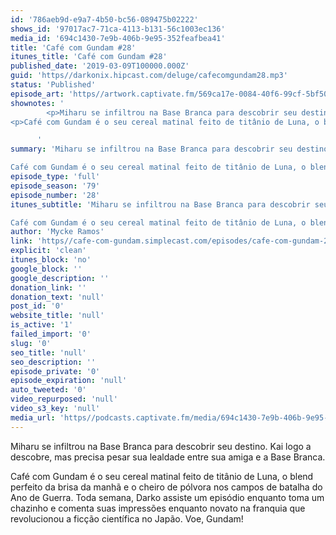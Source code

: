 ```yaml
---
id: '786aeb9d-e9a7-4b50-bc56-089475b02222'
shows_id: '97017ac7-71ca-4113-b131-56c1003ec136'
media_id: '694c1430-7e9b-406b-9e95-352feafbea41'
title: 'Café com Gundam #28'
itunes_title: 'Café com Gundam #28'
published_date: '2019-03-09T100000.000Z'
guid: 'https//darkonix.hipcast.com/deluge/cafecomgundam28.mp3'
status: 'Published'
episode_art: 'https//artwork.captivate.fm/569ca17e-0084-40f6-99cf-5bf50ae5d69b/1005-itunes-1582369201.jpg'
shownotes: '
        <p>Miharu se infiltrou na Base Branca para descobrir seu destino. Kai logo a descobre, mas precisa pesar sua lealdade entre sua amiga e a Base Branca.</p>
<p>Café com Gundam é o seu cereal matinal feito de titânio de Luna, o blend perfeito da brisa da manhã e o cheiro de pólvora nos campos de batalha do Ano de Guerra. Toda semana, Darko assiste um episódio enquanto toma um chazinho e comenta suas impressões enquanto novato na franquia que revolucionou a ficção científica no Japão. Voe, Gundam!</p>

      '
summary: 'Miharu se infiltrou na Base Branca para descobrir seu destino. Kai logo a descobre, mas precisa pesar sua lealdade entre sua amiga e a Base Branca.

Café com Gundam é o seu cereal matinal feito de titânio de Luna, o blend perfeito da brisa da manhã e o cheiro de pólvora nos campos de batalha do Ano de Guerra. Toda semana, Darko assiste um episódio enquanto toma um chazinho e comenta suas impressões enquanto novato na franquia que revolucionou a ficção científica no Japão. Voe, Gundam!'
episode_type: 'full'
episode_season: '79'
episode_number: '28'
itunes_subtitle: 'Miharu se infiltrou na Base Branca para descobrir seu destino. Kai logo a descobre, mas precisa pesar sua lealdade entre sua amiga e a Base Branca.

Café com Gundam é o seu cereal matinal feito de titânio de Luna, o blend perfeito da brisa da manhã e o cheiro de pólvora nos campos de batalha do Ano de Guerra. Toda semana, Darko assiste um episódio enquanto toma um chazinho e comenta suas impressões enquanto novato na franquia que revolucionou a ficção científica no Japão. Voe, Gundam!'
author: 'Mycke Ramos'
link: 'https//cafe-com-gundam.simplecast.com/episodes/cafe-com-gundam-28-veLwgTVC'
explicit: 'clean'
itunes_block: 'no'
google_block: ''
google_description: ''
donation_link: ''
donation_text: 'null'
post_id: '0'
website_title: 'null'
is_active: '1'
failed_import: '0'
slug: '0'
seo_title: 'null'
seo_description: ''
episode_private: '0'
episode_expiration: 'null'
auto_tweeted: '0'
video_repurposed: 'null'
video_s3_key: 'null'
media_url: 'https//podcasts.captivate.fm/media/694c1430-7e9b-406b-9e95-352feafbea41/cafecomgundam28_tc.mp3'
---
```

Miharu se infiltrou na Base Branca para descobrir seu destino. Kai logo a descobre, mas precisa pesar sua lealdade entre sua amiga e a Base Branca.

Café com Gundam é o seu cereal matinal feito de titânio de Luna, o blend perfeito da brisa da manhã e o cheiro de pólvora nos campos de batalha do Ano de Guerra. Toda semana, Darko assiste um episódio enquanto toma um chazinho e comenta suas impressões enquanto novato na franquia que revolucionou a ficção científica no Japão. Voe, Gundam!